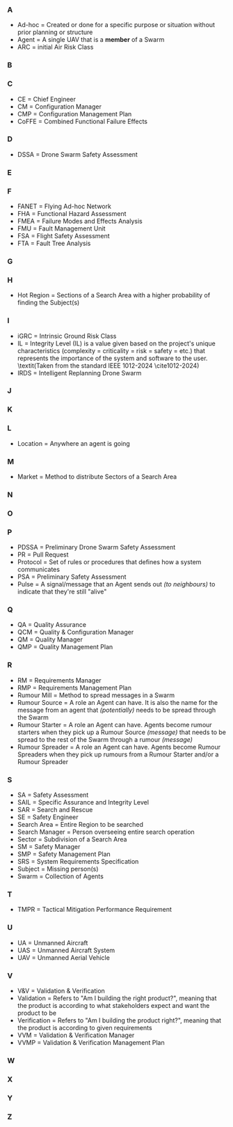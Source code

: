 ### A
- Ad-hoc = Created or done for a specific purpose or situation without prior planning or structure
- Agent = A single UAV that is a **member** of a Swarm
- ARC = initial Air Risk Class 

### B

### C
- CE = Chief Engineer
- CM = Configuration Manager
- CMP = Configuration Management Plan
- CoFFE = Combined Functional Failure Effects

### D
- DSSA = Drone Swarm Safety Assessment

### E

### F
- FANET = Flying Ad-hoc Network
- FHA = Functional Hazard Assessment
- FMEA = Failure Modes and Effects Analysis
- FMU = Fault Management Unit
- FSA = Flight Safety Assessment
- FTA = Fault Tree Analysis

### G

### H
- Hot Region = Sections of a Search Area with a higher probability of finding the Subject(s)

### I
- iGRC = Intrinsic Ground Risk Class
- IL = Integrity Level (IL) is a value given based on the project's unique characteristics (complexity =  criticality =  risk =  safety =  etc.) that represents the importance of the system and software to the user. \textit(Taken from the standard IEEE 1012-2024 \cite1012-2024)
- IRDS = Intelligent Replanning Drone Swarm

### J

### K

### L
- Location = Anywhere an agent is going

### M
- Market = Method to distribute Sectors of a Search Area

### N

### O

### P
- PDSSA = Preliminary Drone Swarm Safety Assessment
- PR = Pull Request
- Protocol = Set of rules or procedures that defines how a system communicates
- PSA = Preliminary Safety Assessment
- Pulse = A signal/message that an Agent sends out *(to neighbours)* to indicate that they're still "alive"

### Q
- QA = Quality Assurance
- QCM = Quality & Configuration Manager
- QM = Quality Manager
- QMP = Quality Management Plan

### R
- RM = Requirements Manager
- RMP = Requirements Management Plan
- Rumour Mill = Method to spread messages in a Swarm
- Rumour Source = A role an Agent can have. It is also the name for the message from an agent that *(potentially)* needs to be spread through the Swarm
- Rumour Starter = A role an Agent can have. Agents become rumour starters when they pick up a Rumour Source *(message)* that needs to be spread to the rest of the Swarm through a rumour *(message)*
- Rumour Spreader = A role an Agent can have. Agents become Rumour Spreaders when they pick up rumours from a Rumour Starter and/or a Rumour Spreader

### S
- SA = Safety Assessment
- SAIL = Specific Assurance and Integrity Level
- SAR = Search and Rescue
- SE = Safety Engineer
- Search Area = Entire Region to be searched
- Search Manager = Person overseeing entire search operation
- Sector = Subdivision of a Search Area
- SM = Safety Manager
- SMP = Safety Management Plan
- SRS = System Requirements Specification
- Subject = Missing person(s)
- Swarm = Collection of Agents

### T
- TMPR = Tactical Mitigation Performance Requirement

### U
- UA = Unmanned Aircraft
- UAS = Unmanned Aircraft System
- UAV = Unmanned Aerial Vehicle

### V
- V&V = Validation & Verification
- Validation = Refers to "Am I building the right product?",  meaning that the product is according to what stakeholders expect and want the product to be
- Verification = Refers to "Am I building the product right?",  meaning that the product is according to given requirements
- VVM = Validation & Verification Manager
- VVMP = Validation & Verification Management Plan

### W

### X

### Y

### Z